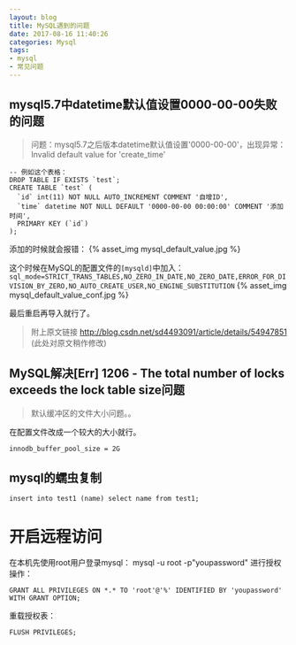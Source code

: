 ```yaml
---
layout: blog
title: MySQL遇到的问题
date: 2017-08-16 11:40:26
categories: Mysql 
tags: 
- mysql
- 常见问题
---
```


## mysql5.7中datetime默认值设置0000-00-00失败的问题
> 问题：mysql5.7之后版本datetime默认值设置'0000-00-00'，出现异常：Invalid default value for 'create_time'

```mysql
-- 例如这个表格：
DROP TABLE IF EXISTS `test`;
CREATE TABLE `test` (
  `id` int(11) NOT NULL AUTO_INCREMENT COMMENT '自增ID',
  `time` datetime NOT NULL DEFAULT '0000-00-00 00:00:00' COMMENT '添加时间',
  PRIMARY KEY (`id`)
);
```
添加的时候就会报错： 
{% asset_img mysql_default_value.jpg %}

这个时候在MySQL的配置文件的`[mysqld]`中加入：
`sql_mode=STRICT_TRANS_TABLES,NO_ZERO_IN_DATE,NO_ZERO_DATE,ERROR_FOR_DIVISION_BY_ZERO,NO_AUTO_CREATE_USER,NO_ENGINE_SUBSTITUTION`
{% asset_img mysql_default_value_conf.jpg %}

最后重启再导入就行了。

> 附上原文链接 http://blog.csdn.net/sd4493091/article/details/54947851 (此处对原文稍作修改)


## MySQL解决[Err] 1206 - The total number of locks exceeds the lock table size问题
> 默认缓冲区的文件大小问题。。

在配置文件改成一个较大的大小就行。
```
innodb_buffer_pool_size = 2G
```

## mysql的蠕虫复制
```mysql
insert into test1 (name) select name from test1;	
```

# 开启远程访问
在本机先使用root用户登录mysql： mysql -u root -p"youpassword" 进行授权操作：

```shell
GRANT ALL PRIVILEGES ON *.* TO 'root'@'%' IDENTIFIED BY 'youpassword' WITH GRANT OPTION;
```

重载授权表：

```shell
FLUSH PRIVILEGES;
```